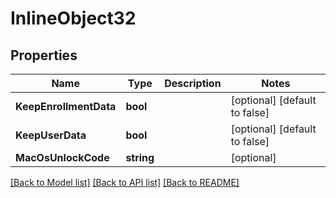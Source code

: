 # InlineObject32

## Properties

Name | Type | Description | Notes
------------ | ------------- | ------------- | -------------
**KeepEnrollmentData** | **bool** |  | [optional] [default to false]
**KeepUserData** | **bool** |  | [optional] [default to false]
**MacOsUnlockCode** | **string** |  | [optional] 

[[Back to Model list]](../README.md#documentation-for-models) [[Back to API list]](../README.md#documentation-for-api-endpoints) [[Back to README]](../README.md)


